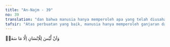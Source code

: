 ```yaml
---
title: "An-Najm - 39"
no: 39
translation: "dan bahwa manusia hanya memperoleh apa yang telah diusahakannya,"
tafsir: "Atas perbuatan yang baik, manusia hanya memperoleh ganjaran dari usahanya sendiri maka dia tidak berhak atas pahala suatu perbuatan yang tidak dilakukannya. Dari ayat tersebut, Imam Malik dan Imam Syafi'i memahami bahwa tidak sah menghadiahkan pahala amalan orang hidup berupa bacaan Al-Qur'an kepada orang mati, karena bukan perbuatan mereka dan usaha mereka. Begitu pula seluruh ibadah badaniah, seperti salat, haji dan tilawah, karena Nabi saw tidak pernah mengutarakan yang demikian kepada umat, tidak pernah menyuruhnya secara sindiran dan tidak pula dengan perantaraan nas dan tidak pula para sahabat menyampaikan kepada kita. Sekiranya tindakan itu baik, tentu mereka telah terlebih dahulu mengerjakannya. Ada pun mengenai sedekah, maka pahalanya sampai kepada orang mati, sebagaimana oleh Muslim dan al-Bukhari meriwayatkan dari Abu Hurairah, bahwa Nabi saw bersabda: Apabila seorang anak Adam meninggal dunia putuslah semua amal perbuatan (yang menyampaikan pahala kepadanya) kecuali tiga perkara, anak yang saleh yang berdoa kepadanya, sedekah jariah (wakaf) sesudahnya dan ilmu yang dapat diambil manfaatnya. (Riwayat Muslim dari Abu Hurairah) \n\nSebenarnya ini semua termasuk usaha seseorang, jerih payahnya, sebagaimana tersebut dalam hadist : \n\nSesungguhnya sebaik-baik yang dimakan oleh seseorang adalah hasil usahanya sendiri dan anaknya termasuk usahanya juga.(Riwayat anNasa'i dan Ibnu hibban) Sedekah jariah seperti wakaf adalah bekas usahanya, Allah berfirman: \n\nSungguh, Kamilah yang menghidupkan orang-orang yang mati, dan Kamilah yang mencatat apa yang telah mereka kerjakan dan bekasbekas yang mereka (tinggalkan). (Yasin/36: 12) \n\nIlmu yang disebarkan lalu orang-orang mengikutinya dan mengamalkannya termasuk juga usahanya. Dan telah diriwayatkan di antaranya hadis sahih: ÙŽOrang yang mengajak kepada suatu petunjuk maka baginya pahala yang serupa dengan pahala orang yang mengikuti petunjuk itu, tanpa mengurangi pahala orang yang mengikutinya sedikit pun. (Riwayat Muslim) \n\nImam Ahmad bin hanbal dan sebagian besar pengikut Syafi'i berpendapat bahwa pahala bacaan sampai kepada orang mati, bila bacaan itu tidak dibayar dengan upah. Tetapi bila bacaan itu dengan upah, sebagaimana biasa terjadi sekarang, maka pahalanya tidak sampai kepada orang mati, karena haram mengambil upah untuk membaca Al-Qur'an, meskipun boleh mengambil upah mengajarinya.Termasuk ibadah yang pahalanya sampai kepada orang lain adalah doa dan sedekah. ("
---
```


وَاَنْ لَّيْسَ لِلْاِنْسَانِ اِلَّا مَا سَعٰىۙ  
